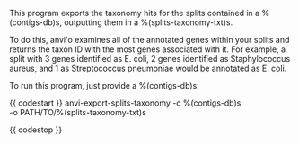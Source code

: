 This program exports the taxonomy hits for the splits contained in a %(contigs-db)s, outputting them in a %(splits-taxonomy-txt)s. 

To do this, anvi'o examines all of the annotated genes within your splits and returns the taxon ID with the most genes associated with it. For example, a split with 3 genes identified as E. coli, 2 genes identified as Staphylococcus aureus, and 1 as Streptococcus pneumoniae would be annotated as E. coli. 

To run this program, just provide a %(contigs-db)s:

{{ codestart }}
anvi-export-splits-taxonomy -c %(contigs-db)s \
                            -o PATH/TO/%(splits-taxonomy-txt)s

{{ codestop }}
